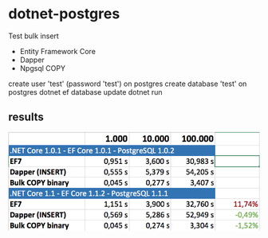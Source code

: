 # dotnet-postgres

Test bulk insert

 - Entity Framework Core
 - Dapper
 - Npgsql COPY

create user 'test' (password 'test') on postgres
create database 'test' on postgres
dotnet ef database update
dotnet run

## results
![stats](stats.png)
